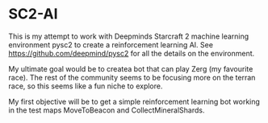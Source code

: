 # SC2-AI
This is my attempt to work with Deepminds Starcraft 2 machine learning environment pysc2 to create a reinforcement learning AI.
See https://github.com/deepmind/pysc2 for all the details on the environment.

My ultimate goal would be to createa bot that can play Zerg (my favourite race). The rest of the community seems to be focusing more on the terran race, so this seems like a fun niche to explore.

My first objective will be to get a simple reinforcement learning bot working in the test maps MoveToBeacon and CollectMineralShards.
